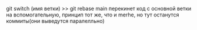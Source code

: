 git switch (имя ветки) >> git rebase main перекинет код с основной ветки на вспомогательную,
принцип тот же, что и merhe, но тут останутся коммиты(они выведутся паралелльно) 